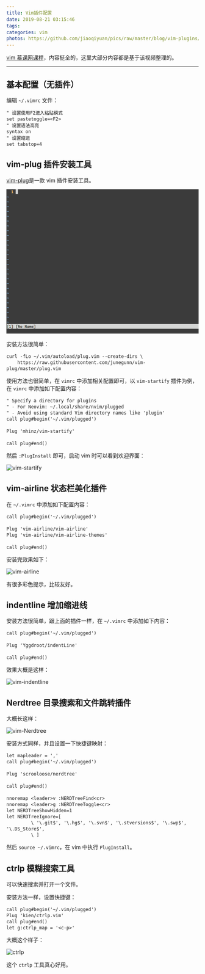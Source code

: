 ```yaml
---
title: Vim插件配置
date: 2019-08-21 03:15:46
tags: 
categories: vim
photos: https://github.com/jiaoqiyuan/pics/raw/master/blog/vim-plugins/vim-pligin-title.png
---
```


[vim 慕课网课程](https://www.imooc.com/video/19463)，内容挺全的，这里大部分内容都是基于该视频整理的。

<!--more-->

------

## 基本配置（无插件）

编辑 `~/.vimrc` 文件：

```
" 设置使用F2进入粘贴模式
set pastetoggle=<F2>
" 设置语法高亮
syntax on
" 设置缩进
set tabstop=4
```

## vim-plug 插件安装工具

[vim-plug](https://github.com/junegunn/vim-plug)是一款 vim 插件安装工具。

![vim-plug](https://raw.githubusercontent.com/junegunn/i/master/vim-plug/installer.gif)

安装方法很简单：

```
curl -fLo ~/.vim/autoload/plug.vim --create-dirs \
    https://raw.githubusercontent.com/junegunn/vim-plug/master/plug.vim
```

使用方法也很简单，在 `vimrc` 中添加相关配置即可，以 `vim-startify` 插件为例，在 `vimrc` 中添加如下配置内容：

```
" Specify a directory for plugins
" - For Neovim: ~/.local/share/nvim/plugged
" - Avoid using standard Vim directory names like 'plugin'
call plug#begin('~/.vim/plugged')

Plug 'mhinz/vim-startify'

call plug#end()
```

然后 `:PlugInstall` 即可，启动 vim 时可以看到欢迎界面：

![vim-startify](https://github.com/jiaoqiyuan/pics/raw/master/blog/vim-plugins/vim-starify.png)

## vim-airline 状态栏美化插件

在 `~/.vimrc` 中添加如下配置内容：

```
call plug#begin('~/.vim/plugged')

Plug 'vim-airline/vim-airline'
Plug 'vim-airline/vim-airline-themes'

call plug#end()
```

安装完效果如下：

![vim-airline](https://github.com/vim-airline/vim-airline/wiki/screenshots/demo.gif)

有很多彩色提示，比较友好。

## indentline 增加缩进线

安装方法很简单，跟上面的插件一样，在 `~/.vimrc` 中添加如下内容：

```
call plug#begin('~/.vim/plugged')

Plug 'Yggdroot/indentLine'

call plug#end()
```

效果大概是这样：

![vim-indentline](https://camo.githubusercontent.com/8e0f6822f859a9a8a7069219f6816174a4737f8e/687474703a2f2f692e696d6775722e636f6d2f325a41376f615a2e706e67)

## Nerdtree 目录搜索和文件跳转插件

大概长这样：

![vim-Nerdtree](https://github.com/scrooloose/nerdtree/raw/master/screenshot.png)

安装方式同样，并且设置一下快捷键映射：

```
let mapleader = ','
call plug#begin('~/.vim/plugged')

Plug 'scrooloose/nerdtree'

call plug#end()

nnoremap <leader>v :NERDTreeFind<cr>
nnoremap <leader>g :NERDTreeToggle<cr>
let NERDTreeShowHidden=1
let NERDTreeIgnore=[       
         \ '\.git$', '\.hg$', '\.svn$', '\.stversions$', '\.swp$', '\.DS_Store$',
         \ ]     
```

然后 `source ~/.vimrc`，在 vim 中执行 `PlugInstall`。

## ctrlp 模糊搜索工具

可以快速搜索并打开一个文件。

安装方法一样，设置快捷键：

```
call plug#begin('~/.vim/plugged')
Plug 'kien/ctrlp.vim'
call plug#end()
let g:ctrlp_map = '<c-p>'
```

大概这个样子：

![ctrlp](https://camo.githubusercontent.com/0a0b4c0d24a44d381cbad420ecb285abc2aaa4cb/687474703a2f2f692e696d6775722e636f6d2f7949796e722e706e67)

这个 `ctrlp` 工具真心好用。
